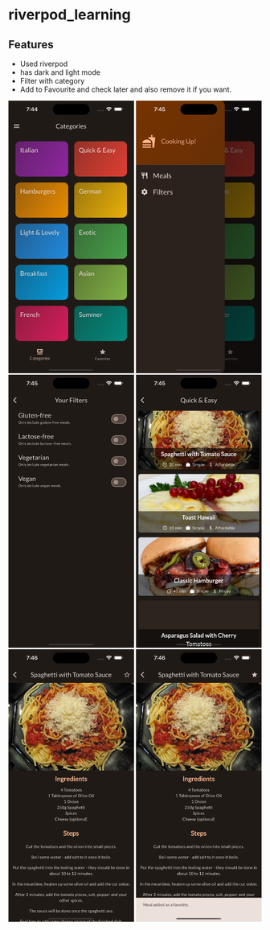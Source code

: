 # riverpod_learning

## Features

- Used riverpod
- has dark and light mode
- Filter with category
- Add to Favourite and check later and also remove it if you want.

<p float="left">
  <img src="https://github.com/Saif64s/flutter-personal_meal_riverpod/blob/main/screenshots/Simulator%20Screenshot%20-%20iPhone%2014%20Pro%20Max%20-%202023-07-15%20at%2019.44.59.png" width="250" />
  <img src="https://github.com/Saif64s/flutter-personal_meal_riverpod/blob/main/screenshots/Simulator%20Screenshot%20-%20iPhone%2014%20Pro%20Max%20-%202023-07-15%20at%2019.45.46.png" width="250" /> 
  <img src="https://github.com/Saif64s/flutter-personal_meal_riverpod/blob/main/screenshots/Simulator%20Screenshot%20-%20iPhone%2014%20Pro%20Max%20-%202023-07-15%20at%2019.45.50.png" width="250" />
  <img src="https://github.com/Saif64s/flutter-personal_meal_riverpod/blob/main/screenshots/Simulator%20Screenshot%20-%20iPhone%2014%20Pro%20Max%20-%202023-07-15%20at%2019.45.56.png" width="250" />
  <img src="https://github.com/Saif64s/flutter-personal_meal_riverpod/blob/main/screenshots/Simulator%20Screenshot%20-%20iPhone%2014%20Pro%20Max%20-%202023-07-15%20at%2019.46.00.png" width="250" />
  <img src="https://github.com/Saif64s/flutter-personal_meal_riverpod/blob/main/screenshots/Simulator%20Screenshot%20-%20iPhone%2014%20Pro%20Max%20-%202023-07-15%20at%2019.46.03.png" width="250" />
</p>
